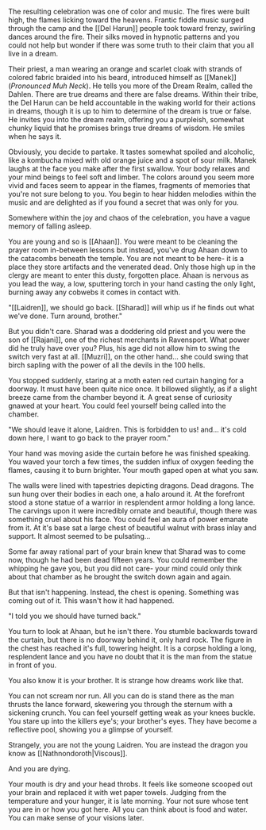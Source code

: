 The resulting celebration was one of color and music. The fires were built high, the flames licking toward the heavens. Frantic fiddle music surged through the camp and the [[Del Harun]] people took toward frenzy, swirling dances around the fire. Their silks moved in hypnotic patterns and you could not help but wonder if there was some truth to their claim that you all live in a dream.

Their priest, a man wearing an orange and scarlet cloak with strands of colored fabric braided into his beard, introduced himself as [[Manek]] (_Pronounced Muh Neck_). He tells you more of the Dream Realm, called the Dahlen. There are true dreams and there are false dreams. Within their tribe, the Del Harun can be held accountable in the waking world for their actions in dreams, though it is up to him to determine of the dream is true or false. He invites you into the dream realm, offering you a purpleish, somewhat chunky liquid that he promises brings true dreams of wisdom. He smiles when he says it. 

Obviously, you decide to partake. It tastes somewhat spoiled and alcoholic, like a kombucha mixed with old orange juice and a spot of sour milk. Manek laughs at the face you make after the first swallow. Your body relaxes and your mind beings to feel soft and limber. The colors around you seem more vivid and faces seem to appear in the flames, fragments of memories that you're not sure belong to you. You begin to hear hidden melodies within the music and are delighted as if you found a secret that was only for you.

Somewhere within the joy and chaos of the celebration, you have a vague memory of falling asleep.

You are young and so is [[Ahaan]]. You were meant to be cleaning the prayer room in-between lessons but instead, you've drug Ahaan down to the catacombs beneath the temple. You are not meant to be here- it is a place they store artifacts and the venerated dead. Only those high up in the clergy are meant to enter this dusty, forgotten place. Ahaan is nervous as you lead the way, a low, sputtering torch in your hand casting the only light, burning away any cobwebs it comes in contact with. 

"[[Laidren]], we should go back. [[Sharad]] will whip us if he finds out what we've done. Turn around, brother."

But you didn't care. Sharad was a doddering old priest and you were the son of [[Rajani]], one of the richest merchants in Ravensport. What power did he truly have over you? Plus, his age did not allow him to swing the switch very fast at all. [[Muzri]], on the other hand... she could swing that birch sapling with the power of all the devils in the 100 hells. 

You stopped suddenly, staring at a moth eaten red curtain hanging for a doorway. It must have been quite nice once. It billowed slightly, as if a slight breeze came from the chamber beyond it. A great sense of curiosity gnawed at your heart. You could feel yourself being called into the chamber. 

"We should leave it alone, Laidren. This is forbidden to us! and... it's cold down here, I want to go back to the prayer room."

Your hand was moving aside the curtain before he was finished speaking. You waved your torch a few times, the sudden influx of oxygen feeding the flames, causing it to burn brighter. Your mouth gaped open at what you saw.

The walls were lined with tapestries depicting dragons. Dead dragons. The sun hung over their bodies in each one, a halo around it. At the forefront stood a stone statue of a warrior in resplendent armor holding a long lance. The carvings upon it were incredibly ornate and beautiful, though there was something cruel about his face. You could feel an aura of power emanate from it. At it's base sat a large chest of beautiful walnut with brass inlay and support. It almost seemed to be pulsating...

Some far away rational part of your brain knew that Sharad was to come now, though he had been dead fifteen years. You could remember the whipping he gave you, but you did not care- your mind could only think about that chamber as he brought the switch down again and again.

But that isn't happening. Instead, the chest is opening. Something was coming out of it. This wasn't how it had happened.

"I told you we should have turned back."

You turn to look at Ahaan, but he isn't there. You stumble backwards toward the curtain, but there is no doorway behind it, only hard rock. The figure in the chest has reached it's full, towering height. It is a corpse holding a long, resplendent lance and you have no doubt that it is the man from the statue in front of you. 

You also know it is your brother. It is strange how dreams work like that. 

You can not scream nor run. All you can do is stand there as the man thrusts the lance forward, skewering you through the sternum with a sickening crunch. You can feel yourself getting weak as your knees buckle. You stare up into the killers eye's; your brother's eyes. They have become a reflective pool, showing you a glimpse of yourself. 

Strangely, you are not the young Laidren. You are instead the dragon you know as [[Nathnondoroth|Viscous]].

And you are dying.

Your mouth is dry and your head throbs. It feels like someone scooped out your brain and replaced it with wet paper towels. Judging from the temperature and your hunger, it is late morning. Your not sure whose tent you are in or how you got here. All you can think about is food and water. You can make sense of your visions later.